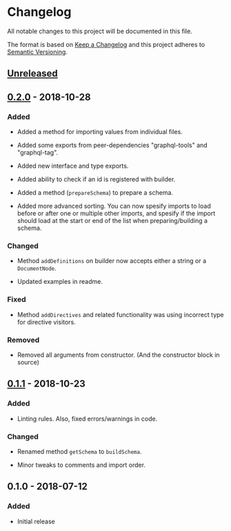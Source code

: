# Changelog

All notable changes to this project will be documented in this file.

The format is based on [Keep a Changelog](http://keepachangelog.com/en/1.0.0/)
and this project adheres to [Semantic Versioning](http://semver.org/spec/v2.0.0.html).

## [Unreleased]

## [0.2.0] - 2018-10-28

### Added

- Added a method for importing values from individual files.

- Added some exports from peer-dependencies "graphql-tools" and "graphql-tag".

- Added new interface and type exports.

- Added ability to check if an id is registered with builder.

- Added a method (`prepareSchema`) to prepare a schema.

- Added more advanced sorting. You can now spesify imports to load before or
  after one or multiple other imports, and spesify if the import should load
  at the start or end of the list when preparing/building a schema.

### Changed

- Method `addDefinitions` on builder now accepts either a string or a
  `DocumentNode`.

- Updated examples in readme.

### Fixed

- Method `addDirectives` and related functionality was using incorrect type for
  directive visitors.

### Removed

- Removed all arguments from constructor. (And the constructor block in source)

## [0.1.1] - 2018-10-23

### Added

- Linting rules. Also, fixed errors/warnings in code.

### Changed

- Renamed method `getSchema` to `buildSchema`.

- Minor tweaks to comments and import order.

## 0.1.0 - 2018-07-12

### Added

- Initial release

[Unreleased]: https://github.com/revam/node-graphql-schema-builder/compare/v0.2.0...HEAD
[0.2.0]: https://github.com/revam/node-graphql-schema-builder/compare/v0.1.1...v0.2.0
[0.1.1]: https://github.com/revam/node-graphql-schema-builder/compare/v0.1.0...v0.1.1
